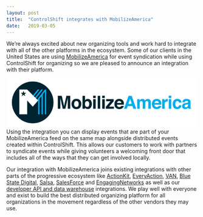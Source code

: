 ```yaml
---
layout:	post
title:	"ControlShift integrates with MobilizeAmerica"
date:	2019-03-05
---
```


  We’re always excited about new organizing tools and work hard to integrate with all of the other platforms in the ecosystem. Some of our clients in the United States are using [MobilizeAmerica](https://www.mobilizeamerica.io) for event syndication while using ControlShift for organizing so we are pleased to announce an integration with their platform.

![](/img/1*tFLZPPXl3LaId6ELJx2j9g.png)Using the integration you can display events that are part of your MobilizeAmerica feed on the same map alongside distributed events created within ControlShift. This allows our customers to work with partners to syndicate events while giving volunteers a welcoming front door that includes all of the ways that they can get involved locally.

Our integration with MobilizeAmerica joins existing integrations with other parts of the progressive ecosystem like [ActionKit](https://www.actionkit.com/), [EveryAction](https://www.everyaction.com), [VAN](https://www.ngpvan.com/), [Blue State Digital](https://www.bluestatedigital.com/), [Salsa](https://www.salsalabs.com/), [SalesForce](https://www.salesforce.com/) and [EngagingNetworks](https://www.engagingnetworks.net) as well as our [developer API and data warehouse](https://developers.controlshiftlabs.com/) integrations. We play well with everyone and exist to build the best distributed organizing platform for all organizations in the movement regardless of the other vendors they may use.

  